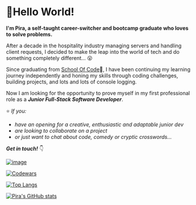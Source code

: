 # 👋Hello World! 

**I'm Pira, a self-taught career-switcher and bootcamp graduate who loves to solve problems.**

After a decade in the hospitality industry managing servers and handling client requests, I decided to make the leap into the world of tech and do something completely different... 😮

Since graduating from [School Of Code](https://www.schoolofcode.co.uk/)🚀, I have been continuing my learning journey independently and honing my skills through coding challenges, building projects, and lots and lots of console logging.

Now I am looking for the opportunity to prove myself in my first professional role as a ***Junior Full-Stack Software Developer***.

⭐ *If you:*

- *have an opening for a creative, enthusiastic and adaptable junior dev*
- *are looking to collaborate on a project*
- *or just want to chat about code, comedy or cryptic crosswords...* 

***Get in touch!*** 👇

[![image](https://img.shields.io/badge/LinkedIn-0077B5?style=for-the-badge&logo=linkedin&logoColor=white)](https://www.linkedin.com/in/piratejas/)

[![Codewars](https://www.codewars.com/users/piratejas/badges/small)](https://www.codewars.com/users/piratejas)

[![Top Langs](https://github-readme-stats.vercel.app/api/top-langs/?username=piratejas&layout=compact&theme=tokyonight)](https://github.com/anuraghazra/github-readme-stats)

[![Pira's GitHub stats](https://github-readme-stats.vercel.app/api?username=piratejas&show_icons=true&theme=tokyonight)](https://github.com/anuraghazra/github-readme-stats)

